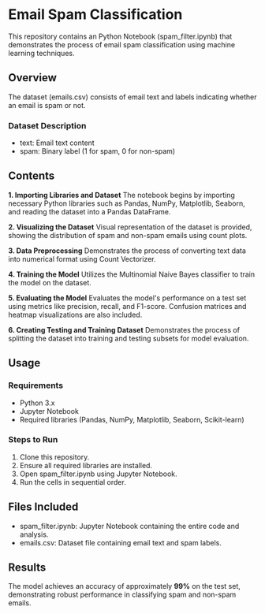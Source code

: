# Email Spam Classification

This repository contains an Python Notebook (spam_filter.ipynb) that demonstrates the process of email spam classification using machine learning techniques.

## Overview
The dataset (emails.csv) consists of email text and labels indicating whether an email is spam or not.
### Dataset Description
- text: Email text content
- spam: Binary label (1 for spam, 0 for non-spam)

## Contents
**1. Importing Libraries and Dataset**
The notebook begins by importing necessary Python libraries such as Pandas, NumPy, Matplotlib, Seaborn, and reading the dataset into a Pandas DataFrame.

**2. Visualizing the Dataset**
Visual representation of the dataset is provided, showing the distribution of spam and non-spam emails using count plots.

**3. Data Preprocessing**
Demonstrates the process of converting text data into numerical format using Count Vectorizer.

**4. Training the Model**
Utilizes the Multinomial Naive Bayes classifier to train the model on the dataset.

**5. Evaluating the Model**
Evaluates the model's performance on a test set using metrics like precision, recall, and F1-score. Confusion matrices and heatmap visualizations are also included.

**6. Creating Testing and Training Dataset**
Demonstrates the process of splitting the dataset into training and testing subsets for model evaluation.

## Usage
### Requirements
- Python 3.x
- Jupyter Notebook
- Required libraries (Pandas, NumPy, Matplotlib, Seaborn, Scikit-learn)

### Steps to Run
1. Clone this repository.
2. Ensure all required libraries are installed.
3. Open spam_filter.ipynb using Jupyter Notebook.
4. Run the cells in sequential order.

## Files Included
- spam_filter.ipynb: Jupyter Notebook containing the entire code and analysis.
- emails.csv: Dataset file containing email text and spam labels.

## Results
The model achieves an accuracy of approximately **99%** on the test set, demonstrating robust performance in classifying spam and non-spam emails.

